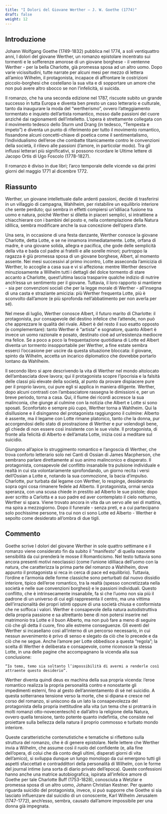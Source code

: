 ```yaml
---
title: "I Dolori del Giovane Werther – J. W. Goethe (1774)"
draft: false
weight: 12
---
```


## Introduzione

 

Johann Wolfgang Goethe (1749-1832) pubblica nel 1774, a soli ventiquattro anni, I dolori del giovane Werther, un romanzo epistolare incentrato sui tormenti e le sofferenze amorose di un giovane borghese - il ventenne Werther - per la bella Charlotte, già promessa sposa ad un altro uomo. Dopo varie vicissitudini, tutte narrate per alcuni mesi per mezzo di lettera all’amico Wilhelm, il protagonista, incapace di affrontare le costrizioni piccolo-borghesi che costellano la sua vita e di sopportare un amore che non può avere altro sbocco se non l’infelicità, si suicida.

Il romanzo, che ha una seconda edizione nel 1787, riscuote subito un grande successo in tutta Europa e diventa ben presto un caso letterario e culturale, tanto da inaugurare la moda del “wertherismo”, ovvero l’atteggiamento tormentato e inquieto dell’artista romantico, mosso dalle passioni del cuore anziché dai ragionamenti dell’intelletto. L’opera è strettamente collegata con il movimento tedesco dello Sturm und Drang (in tedesco, “Tempesta e impeto”) e diventa un punto di riferimento per tutto il movimento romantico, fissandone alcuni concetti-chiave di poetica come il sentimentalismo, l’individualismo dell’eroe che combatte titanicamente contro le convenzioni della società, il rilievo alle passioni (l’amore, in particolar modo). Tra gli influssi letterari più significativi, si possono ricordare le Ultime lettere di Jacopo Ortis di Ugo Foscolo (1778-1827).

Il romanzo è diviso in due libri; l’arco temporale delle vicende va dai primi giorni del maggio 1771 al dicembre 1772.

 

## Riassunto

 

Werther, un giovane intellettuale dalle ardenti passioni, decide di trasferirsi in un villaggio di campagna, Wahlheim, per ristabilire un equilibrio interiore che sente perduto; qui sembra in effetti compiersi un’idiliaca fusione tra uomo e natura, poiché Werther si diletta in piaceri semplici, si intrattiene a chiacchierare con i bambini del posto e, nella contemplazione della Natura idillica, sembra modificare anche la sua concezione dell’opera d’arte.

Una sera, in occasione di una festa danzante, Werther conosce la giovane Charlotte, detta Lotte, e se ne innamora immediatamente. Lotte, orfana di madre, è una giovane solida, allegra e pacifica, che gode delle semplicità della vita e bada col padre ai fratelli e alle sorelle minori; purtroppo la ragazza è giù promessa sposa di un giovane borghese, Albert, al momento assente. Nei mesi successivi al primo incontro, Lotte asseconda l’amicizia di Werther, lo accoglie a casa sua e vi si affeziona: mentre Werther descrive minuziosamente a Wilhelm tutti i dettagli del dolce tormento di stare accanto a Charlotte, quest’ultima lascia trasparire qualche indizio di nutrire anch’essa un sentimento per il giovane. Tuttavia, il loro rapporto si mantiene - sia per convenzioni sociali che per la legge morale di Werther - all’insegna di una casta e straziante amicizia: più Werther frequenta Lotte, più è sconvolto dall’amore (e più sprofonda nell’abbatimento per non averla per sé).

Nel mese di luglio, Werther conosce Albert, il futuro marito di Charlotte: il protagonista, pur consapevole del destino infelice che l’attende, non può che apprezzare le qualità del rivale. Albert è del resto il suo esatto opposto (e complementare): tanto Werther è “artista” e sognatore, quanto Albert è invece un uomo razionale e posato, destinato cioè ad un’esistenza mediocre ma felice. Se a poco a poco la frequentazione quotidiana di Lotte ed Albert diventa un tormento insopportabile per Werther, a fine estate sembra esserci l’occasione per uscire da questa situazione bloccata: il giovane, spinto da Wilhelm, accetta un incarico diplomatico che dovrebbe portarlo lontano da Wahlheim.

Il secondo libro si apre descrivendo la vita di Werther nel mondo altolocato dell’ambasciata dove lavora; qui il protagonista scopre l’ipocrisia e la falsità delle classi più elevate della società, al punto da provare dispiacere pure per il proprio lavoro, cui pure egli si applica in maniera diligente. Werther, dopo alcuni contrasti con l’ambasciatore rassegna le dimissioni e, per un breve periodo, torna a casa. Qui, il fiume dei ricordi accresce la sua malinconia, che giunge al culmine con la notizia che Albert e Lotte si sono sposati. Sconfortato e sempre più cupo, Werther torna a Wahlheim. Qui la disillusione e il disinganno del protagonista raggiungono il culmine: Alberto è assente, ma il legame con Lotte rimane platonico, tanto che la donna, pur accorgendosi dello stato di prostrazione di Werther e pur volendogli bene, gli chiede di non essere così insistente con le sue visite. Il protagonista, di fronte alla felicità di Alberto e dell’amata Lotte, inizia così a meditare sul suicidio.

Giungono all’apice lo struggimento romantico e l’angoscia di Werther, che trova conforto letterario solo nei Canti di Ossian di James Macpherson, che sembrano parlare direttamente al suo animo malinconico e disperato. Il protagonista, consapevole del conflitto insanabile tra pulsione individuale e realtà in cui sta volontariamente sprofondando, un giorno recita i versi dell’Ossian a Lotte e, notando la sua commozione, la bacia d’impulso. Charlotte, pur turbata dal legame con Werther, lo respinge, desiderando sopra ogni cosa rimanere fedele ad Alberto. Il protagonista, ormai senza speranza, con una scusa chiede in prestito ad Alberto le sue pistole; dopo aver scritto a Carlotta e a suo padre ed aver contemplato il cielo notturno, Werther si spara. Viene trovato ancora in vita da un servo alle sei di mattina, ma spira a mezzogiorno. Dopo il funerale - senza preti, e a cui partecipano solo pochissime persone, tra cui non ci sono Lotte ed Alberto - Werther è sepolto come desiderato all’ombra di due tigli.

 

## Commento

 

Goethe scrive I dolori del giovane Werther in sole quattro settimane e il romanzo viene considerato fin da subito il “manifesto” di quella nascente sensibilità da cui prenderà le mosse il Romanticismo. Nel testo tuttavia sono ancora presenti motivi neoclassici (come l’unione idilliaca dell’uomo con la natura, che caratterizza la prima parte del romanzo a Wahlheim, dove appunto il protagonista si reca in cerca di pace ed equilibrio). Tuttavia, l’ordine e l’armonia delle forme classiche  sono perturbati dal nuovo dissidio interiore, tipico dell’eroe romantico, tra la realtà (spesso concretizzata nella società e nelle sue convenzioni borghesi) e le passioni individuali. Questo conflitto, che è intrinsecamente insanabile, fa sì che l’uomo non sia più il padrone di un universo di cui egli rappresenta il centro, ma una vittima dell’irrazionalità dei propri istinti oppure di una società chiusa e conformista che ne soffoca i valori. Werther è consapevole della natura autodistruttiva della propria passione e sa altrettanto bene di non potersi inserire nel matrimonio tra Lotte e il buon Alberto, ma non può fare a meno di seguire ciò che gli detta il cuore, fino alle estreme conseguenze. Gli eventi del Werther si incasellano così all’interno di un  percorso necessario, in cui nessun avvenimento è privo di senso e slegato da ciò che lo precede e da ciò che ne segue. Anche l’amore per Lotte obbedisce a questa “regola”; la scelta di Werther è deliberata e consapevole, come riconosce la stessa Lotte, in una delle pagine che accompagnano la vicenda alla sua conclusione:

    “Io temo, temo sia soltanto l’impossibilità di avermi a renderle così attraente questo desiderio”.

Werther diventa quindi deus ex machina della sua propria vicenda: l’eroe romantico realizza la propria personalità contro e nonostante gli impedimenti esterni, fino al gesto dell’annientamento di sé nel suicidio. A questa sotterranea tensione verso la morte, che si dipana e cresce nel corso del romanzo, si uniscono da un lato la consapevolezza del protagonista della propria inettitudine alla vita (un tema che si protrarrà in molti romanzi otto-novecenteschi) e dall’altro la religione della Natura, ovvero quella tensione, tanto potente quanto indefintia, che consiste nel proiettare sulla bellezza della natura il proprio commosso e turbato mondo interiore.

Queste caratteristiche contenutistiche e tematiche si riflettono sulla struttura del romanzo, che è di genere epistolare. Nelle lettere che Werther invia a Wilhelm, che assume così il ruolo del confidente (e, alla fine dell’opera, di colui che dà conto degli ultimi, disperati giorni di vita dell’amico), si sviluppa dunque un lungo monologo da cui emergono tutti gli aspetti sfaccettati e contraddittori della personalità di Wilhelm, con le forme del journal intime (una sorta di diario privato dell’epoca). Queste confessioni hanno anche una matrice autobiografica, ispirata all’infelice amore di Goethe per tale Charlotte Buff (1753-1828), conosciuta a Wetzlar e promessa sposa di un altro uomo, Johann Christian Kestner. Per quanto riguarda suicidio del protagonista, invece, si può supporre che Goethe si sia lasciato influenzare dal suicidio di un conoscente, Karl Wilhelm Jerusalem (1747-1772), anch’esso, sembra, causato dall’amore impossibile per una donna già impegnata.